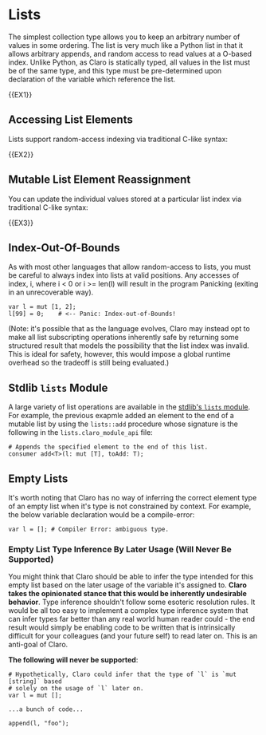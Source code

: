 # Lists

The simplest collection type allows you to keep an arbitrary number of values in some ordering. The list is very much
like a Python list in that it allows arbitrary appends, and random access to read values at a O-based index. Unlike
Python, as Claro is statically typed, all values in the list must be of the same type, and this type must be
pre-determined upon declaration of the variable which reference the list.

{{EX1}}

## Accessing List Elements

Lists support random-access indexing via traditional C-like syntax:

{{EX2}}

## Mutable List Element Reassignment

You can update the individual values stored at a particular list index via traditional C-like syntax:

{{EX3}}

## Index-Out-Of-Bounds

As with most other languages that allow random-access to lists, you must be careful to always index into lists at valid
positions. Any accesses of index, i, where i < 0 or i >= len(l) will result in the program Panicking (exiting in an 
unrecoverable way).

```
var l = mut [1, 2];
l[99] = 0;    # <-- Panic: Index-out-of-Bounds!
```

(Note: it's possible that as the language evolves, Claro may instead opt to make all list subscripting operations
inherently safe by returning some structured result that models the possibility that the list index was invalid. This is
ideal for safety, however, this would impose a global runtime overhead so the tradeoff is still being evaluated.)

## Stdlib `lists` Module 

A large variety of list operations are available in the 
[stdlib's `lists` module](https://github.com/JasonSteving99/claro-lang/tree/main/stdlib/lists). For example, the previous exapmle
added an element to the end of a mutable list by using the `lists::add` procedure whose signature is the following in
the `lists.claro_module_api` file:

```
# Appends the specified element to the end of this list.
consumer add<T>(l: mut [T], toAdd: T);
```

## Empty Lists

It's worth noting that Claro has no way of inferring the correct element type of an empty list when it's type is not
constrained by context. For example, the below variable declaration would be a compile-error:

```
var l = []; # Compiler Error: ambiguous type.
```

### Empty List Type Inference By Later Usage (Will Never Be Supported)

You might think that Claro should be able to infer the type intended for this empty list based on the later usage of the
variable it's assigned to. __Claro takes the opinionated stance that this would be inherently undesirable behavior__.
Type inference shouldn't follow some esoteric resolution rules. It would be all too easy to implement a complex type
inference system that can infer types far better than any real world human reader could - the end result would simply be
enabling code to be written that is intrinsically difficult for your colleagues (and your future self) to read later on.
This is an anti-goal of Claro.

__The following will never be supported__:

```
# Hypothetically, Claro could infer that the type of `l` is `mut [string]` based
# solely on the usage of `l` later on.
var l = mut [];

...a bunch of code...

append(l, "foo");
```